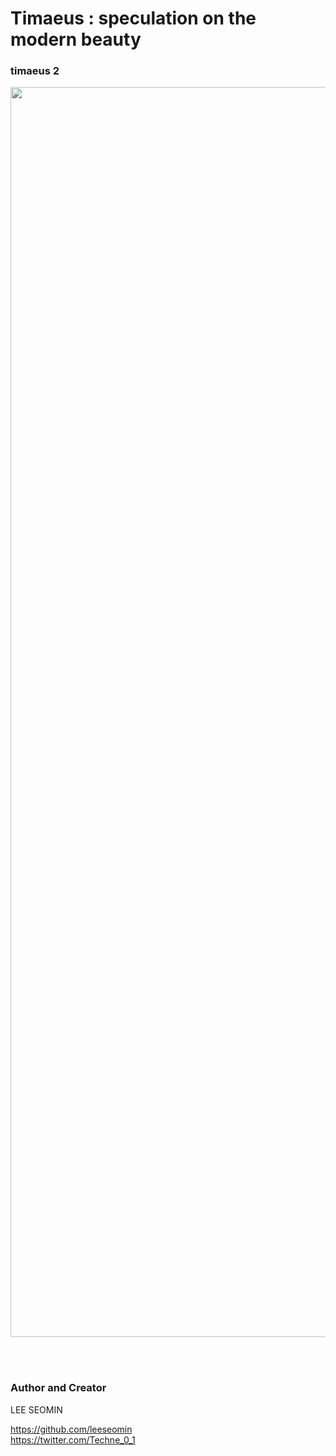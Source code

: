 # Timaeus : speculation on the modern beauty


### timaeus 2

<img src="https://github.com/leeseomin/timaeus/blob/main/art/2x.png" width="2000">    

  <br/>  <br/> 
  
  
  
  
  
  

 ### Author and Creator
 
 LEE SEOMIN
 
 https://github.com/leeseomin 
  <br/> 
 https://twitter.com/Techne_0_1
 
